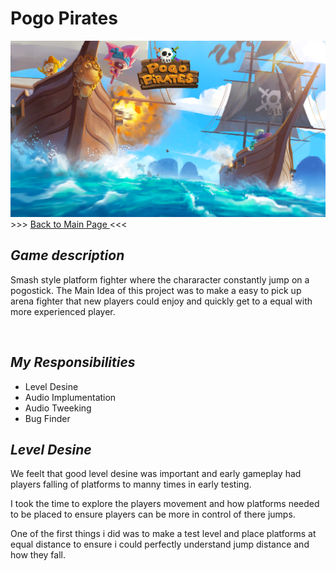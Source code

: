 <body>
    <h1> Pogo Pirates </h1>
    <img src="Images/Pogo Pirates Logo.png"
    <h3> >>> <a href="https://github.com/Erik2333/Resume_ErikBerglund/blob/main/README.md"> Back to Main Page </a> <<<  <h3> 
    <h2> <em> Game description </em> </h2>
        <p> 
            Smash style platform fighter where the chararacter constantly jump on a pogostick. The Main Idea of this project was to make a easy to pick up arena fighter that new players could enjoy and quickly get to a equal with more experienced player.
        </p>
        <br>
    <h2> <em> My Responsibilities </em> </h2>
        <ul>
            <li> Level Desine </li>
            <li> Audio Implumentation </li>
            <li> Audio Tweeking </li>
            <li> Bug Finder </li>
        </ul>
    <h2> <em> Level Desine </em> </h2>
        <p> We feelt that good level desine was important and early gameplay had players falling of platforms to manny times in early testing. </p>
        <p> I took the time to explore the players movement and how platforms needed to be placed to ensure players can be more in control of there jumps. </p>
        <p> One of the first things i did was to make a test level and place platforms at equal distance to ensure i could perfectly understand jump distance and how they fall. </p>
  
</body>
